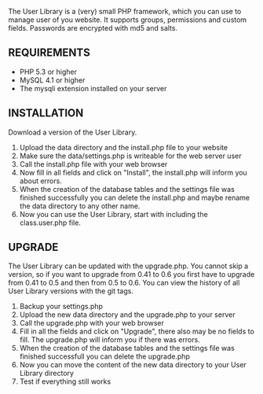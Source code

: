The User Library is a (very) small PHP framework, which you can use to manage user of you website.
It supports groups, permissions and custom fields.
Passwords are encrypted with md5 and salts.

REQUIREMENTS
------------
 * PHP 5.3 or higher
 * MySQL 4.1 or higher
 * The mysqli extension installed on your server

INSTALLATION
------------
Download a version of the User Library.

 1. Upload the data directory and the install.php file to your website
 2. Make sure the data/settings.php is writeable for the web server user
 3. Call the install.php file with your web browser
 4. Now fill in all fields and click on "Install", the install.php will inform you about errors.
 5. When the creation of the database tables and the settings file was finished successfully you can delete the install.php and maybe rename the data directory to any other name.
 6. Now you can use the User Library, start with including the class.user.php file.

UPGRADE
--------
The User Library can be updated with the upgrade.php.
You cannot skip a version, so if you want to upgrade from 0.41 to 0.6 you first have to upgrade from 0.41 to 0.5 and then from 0.5 to 0.6.
You can view the history of all User Library versions with the git tags.

 1. Backup your settings.php
 2. Upload the new data directory and the upgrade.php to your server
 3. Call the upgrade.php with your web browser
 4. Fill in all the fields and click on "Upgrade", there also may be no fields to fill. The upgrade.php will inform you if there was errors.
 5. When the creation of the database tables and the settings file was finished successfull you can delete the upgrade.php
 6. Now you can move the content of the new data directory to your User Library directory
 7. Test if everything still works
